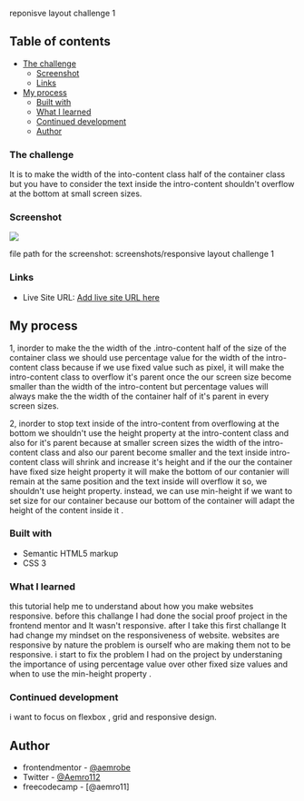 reponisve layout challenge 1

## Table of contents

- [The challenge](#the-challenge)
  - [Screenshot](#screenshot)
  - [Links](#links)
- [My process](#my-process)
  - [Built with](#built-with)
  - [What I learned](#what-i-learned)
  - [Continued development](#continued-development)
  - [Author](#author)

### The challenge

It is to make the width of the into-content class half of the container class but you have to consider the text inside the intro-content shouldn't overflow at the bottom at small screen sizes.

### Screenshot

![](./screenshot.jpg)

file path for the screenshot:
screenshots/responsive layout challenge 1

### Links

- Live Site URL: [Add live site URL here](https://your-live-site-url.com)

## My process

1, inorder to make the the width of the .intro-content half of the size of the container class we should use percentage value for the width of the intro-content class because if we use fixed value such as pixel, it will make the intro-content class to overflow it's parent once the our screen size become smaller than the width of the intro-content but percentage values will always make the the width of the container half of it's parent in every screen sizes.

2, inorder to stop text inside of the intro-content from overflowing at the bottom we shouldn't use the height property at the intro-content class and also for it's parent because at smaller screen sizes the width of the intro-content class and also our parent become smaller and the text inside intro-content class will shrink and increase it's height and if the our the container have fixed size height property it will make the bottom of our contanier will remain at the same position and the text inside will overflow it so, we shouldn't use height property. instead, we can use min-height if we want to set size for our container because our bottom of the container will adapt the height of the content inside it .

### Built with

- Semantic HTML5 markup
- CSS 3

### What I learned

this tutorial help me to understand about how you make websites responsive. before this challange I had done the social proof project in the frontend mentor and It wasn't responsive. after I take this first challange It had change my mindset on the responsiveness of website. websites are responsive by nature the problem is ourself who are making them not to be responsive. i start to fix the problem I had on the project by understaning the importance of using percentage value over other fixed size values and when to use the min-height property .

### Continued development

i want to focus on flexbox , grid and responsive design.

## Author

- frontendmentor - [@aemrobe](https://www.frontendmentor.io/profile/yourusername)
- Twitter - [@Aemro112](https://www.twitter.com/yourusername)
- freecodecamp - [@aemro11]




